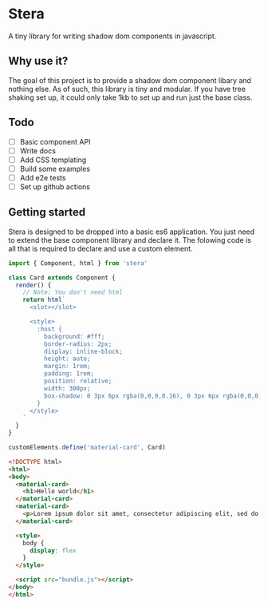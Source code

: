 # Stera
A tiny library for writing shadow dom components in javascript.

## Why use it? 
The goal of this project is to provide a shadow dom component libary and nothing else. As of such, this library is tiny and modular. If you have tree shaking set up, it could only take 1kb to set up and run just the base class.

## Todo
- [ ] Basic component API 
- [ ] Write docs
- [ ] Add CSS templating
- [ ] Build some examples
- [ ] Add e2e tests
- [ ] Set up github actions 

## Getting started
Stera is designed to be dropped into a basic es6 application. You just need to extend the base component library and declare it. The folowing code is all that is required to declare and use a custom element.

```js 
import { Component, html } from 'stera'

class Card extends Component {
  render() {
    // Note: You don't need html
    return html`
      <slot></slot>

      <style>
        :host {
          background: #fff;
          border-radius: 2px;
          display: inline-block;
          height: auto;
          margin: 1rem;
          padding: 1rem;
          position: relative;
          width: 300px;
          box-shadow: 0 3px 6px rgba(0,0,0,0.16), 0 3px 6px rgba(0,0,0,0.23);
        }
      </style>
    `
  }
}

customElements.define('material-card', Card)

```

```html
<!DOCTYPE html>
<html>
<body>
  <material-card>
    <h1>Hello world</h1>
  </material-card>
  <material-card>
    <p>Lorem ipsum dolor sit amet, consectetur adipiscing elit, sed do eiusmod tempor incididunt ut labore et dolore magna aliqua. Congue eu consequat ac felis donec et odio pellentesque. Consectetur purus ut faucibus pulvinar elementum integer enim neque. Pharetra convallis posuere morbi leo. Habitant morbi tristique senectus et. Fames ac turpis egestas integer eget aliquet nibh praesent. At risus viverra adipiscing at in tellus integer feugiat. Sagittis id consectetur purus ut faucibus pulvinar elementum integer. Duis ut diam quam nulla. Et molestie ac feugiat sed lectus.</p>
  </material-card>

  <style>
    body {
      display: flex
    }
  </style>

  <script src="bundle.js"></script>
</body>
</html>

```